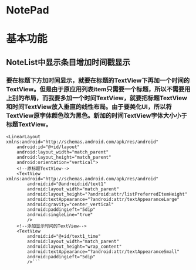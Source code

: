 # NotePad
# 基本功能
## NoteList中显示条目增加时间戳显示
### 要在标题下方加时间显示，就要在标题的TextView下再加一个时间的TextView。但是由于原应用列表item只需要一个标题，所以不需要用上别的布局，而我要多加一个时间TextView，就要把标题TextView和时间TextView放入垂直的线性布局。由于要美化UI，所以将TextView原字体颜色改为黑色。新加的时间TextView字体大小小于标题TextView。

```<!--添加一个垂直的线性布局-->
<LinearLayout  xmlns:android="http://schemas.android.com/apk/res/android"
    android:id="@+id/layout"
    android:layout_width="match_parent"
    android:layout_height="match_parent"
    android:orientation="vertical">
    <!--原标题TextView-->
    <TextView xmlns:android="http://schemas.android.com/apk/res/android"
        android:id="@android:id/text1"
        android:layout_width="match_parent"
        android:layout_height="?android:attr/listPreferredItemHeight"
        android:textAppearance="?android:attr/textAppearanceLarge"
        android:gravity="center_vertical"
        android:paddingLeft="5dip"
        android:singleLine="true"
        />
    <!--添加显示时间的TextView-->
    <TextView
        android:id="@+id/text1_time"
        android:layout_width="match_parent"
        android:layout_height="wrap_content"
        android:textAppearance="?android:attr/textAppearanceSmall"
        android:paddingLeft="5dip"
        />```


